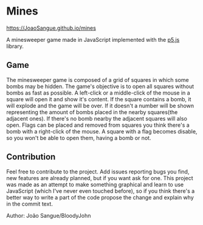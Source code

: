 # Mines
https://JoaoSangue.github.io/mines

A minesweeper game made in JavaScript implemented with the [p5.js](https://p5js.org) library.

## Game
The minesweeper game is composed of a grid of squares in which some bombs may be hidden. The game's objective is to open all squares without bombs as fast as possible.
A left-click or a middle-click of the mouse in a square will open it and show it's content. If the square contains a bomb, it will explode and the game will be over. If it doesn't a number will be shown representing the amount of bombs placed in the nearby squares(the adjacent ones). If there's no bomb nearby the adjacent squares will also open. Flags can be placed and removed from squares you think there's a bomb with a right-click of the mouse. A square with a flag becomes disable, so you won't be able to open them, having a bomb or not.

## Contribution
Feel free to contribute to the project. Add issues reporting bugs you find, new features are already planned, but if you want ask for one. This project was made as an attempt to make something graphical and learn to use JavaScript (which I've never even touched before), so if you think there's a  better way to write a part of the code propose the change and explain why in the commit text.

Author: João Sangue/BloodyJohn
